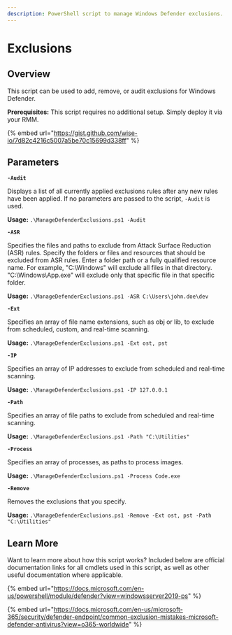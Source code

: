 ```yaml
---
description: PowerShell script to manage Windows Defender exclusions.
---
```


# Exclusions

## Overview

This script can be used to add, remove, or audit exclusions for Windows Defender.&#x20;

**Prerequisites:** This script requires no additional setup. Simply deploy it via your RMM.

{% embed url="https://gist.github.com/wise-io/7d82c4216c5007a5be70c15699d338ff" %}

## Parameters

**`-Audit`**

Displays a list of all currently applied exclusions rules after any new rules have been applied. If no parameters are passed to the script, `-Audit` is used.

**Usage:** `.\ManageDefenderExclusions.ps1 -Audit`



**`-ASR`**

Specifies the files and paths to exclude from Attack Surface Reduction (ASR) rules. Specify the folders or files and resources that should be excluded from ASR rules. Enter a folder path or a fully qualified resource name. For example, "C:\Windows" will exclude all files in that directory. "C:\Windows\App.exe" will exclude only that specific file in that specific folder.

**Usage:** `.\ManageDefenderExclusions.ps1 -ASR C:\Users\john.doe\dev`



**`-Ext`**

Specifies an array of file name extensions, such as obj or lib, to exclude from scheduled, custom, and real-time scanning.

**Usage:** `.\ManageDefenderExclusions.ps1 -Ext ost, pst`



**`-IP`**

Specifies an array of IP addresses to exclude from scheduled and real-time scanning.

**Usage:** `.\ManageDefenderExclusions.ps1 -IP 127.0.0.1`



**`-Path`**

Specifies an array of file paths to exclude from scheduled and real-time scanning.&#x20;

**Usage:** `.\ManageDefenderExclusions.ps1 -Path "C:\Utilities"`



**`-Process`**

Specifies an array of processes, as paths to process images.&#x20;

**Usage:** `.\ManageDefenderExclusions.ps1 -Process Code.exe`



**`-Remove`**

Removes the exclusions that you specify.

**Usage:** `.\ManageDefenderExclusions.ps1 -Remove -Ext ost, pst -Path "C:\Utilities"`

## Learn More

Want to learn more about how this script works? Included below are official documentation links for all cmdlets used in this script, as well as other useful documentation where applicable.

{% embed url="https://docs.microsoft.com/en-us/powershell/module/defender?view=windowsserver2019-ps" %}

{% embed url="https://docs.microsoft.com/en-us/microsoft-365/security/defender-endpoint/common-exclusion-mistakes-microsoft-defender-antivirus?view=o365-worldwide" %}
